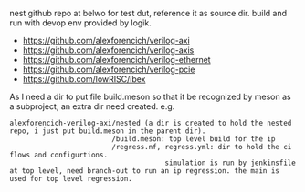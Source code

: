 nest github repo at belwo for test dut, reference it as source dir. build and run with devop env provided by logik.

- https://github.com/alexforencich/verilog-axi
- https://github.com/alexforencich/verilog-axis
- https://github.com/alexforencich/verilog-ethernet
- https://github.com/alexforencich/verilog-pcie
- https://github.com/lowRISC/ibex


As I need a dir to put file build.meson so that it be recognized by meson as a subproject, an extra dir need created. e.g. 
```dir
alexforencich-verilog-axi/nested (a dir is created to hold the nested repo, i just put build.meson in the parent dir).
                         /build.meson: top level build for the ip
                         /regress.nf, regress.yml: dir to hold the ci flows and configurtions. 
                                      simulation is run by jenkinsfile at top level, need branch-out to run an ip regression. the main is used for top level regression.
```
